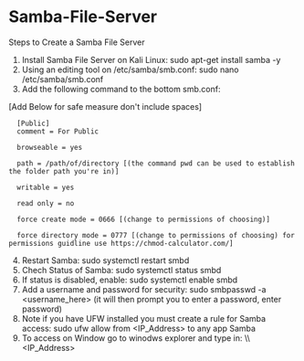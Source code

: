 # Samba-File-Server

Steps to Create a Samba File Server 

1. Install Samba File Server on Kali Linux: sudo apt-get install samba -y
2. Using an editing tool on /etc/samba/smb.conf: sudo nano /etc/samba/smb.conf
3. Add the following command to the bottom smb.conf:
 
  [Add Below for safe measure don't include spaces]
      
      [Public]
      comment = For Public
      
      browseable = yes
      
      path = /path/of/directory [(the command pwd can be used to establish the folder path you're in)] 
      
      writable = yes
      
      read only = no
      
      force create mode = 0666 [(change to permissions of choosing)]
      
      force directory mode = 0777 [(change to permissions of choosing) for permissions guidline use https://chmod-calculator.com/] 

4. Restart Samba: sudo systemctl restart smbd
5. Chech Status of Samba: sudo systemctl status smbd
6. If status is disabled, enable: sudo systemctl enable smbd
7. Add a username and password for security: sudo smbpasswd -a <username_here> (it will then prompt you to enter a password, enter password)
8. Note if you have UFW installed you must create a rule for Samba access: sudo ufw allow from <IP_Address> to any app Samba
9. To access on Window go to winodws explorer and type in: \\\\<IP_Address>
